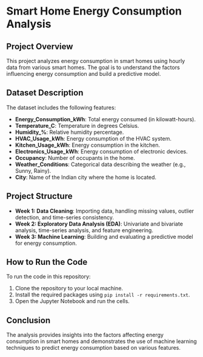 # Smart Home Energy Consumption Analysis

## Project Overview
This project analyzes energy consumption in smart homes using hourly data from various smart homes. The goal is to understand the factors influencing energy consumption and build a predictive model.

## Dataset Description
The dataset includes the following features:
- **Energy_Consumption_kWh**: Total energy consumed (in kilowatt-hours).
- **Temperature_C**: Temperature in degrees Celsius.
- **Humidity_%**: Relative humidity percentage.
- **HVAC_Usage_kWh**: Energy consumption of the HVAC system.
- **Kitchen_Usage_kWh**: Energy consumption in the kitchen.
- **Electronics_Usage_kWh**: Energy consumption of electronic devices.
- **Occupancy**: Number of occupants in the home.
- **Weather_Conditions**: Categorical data describing the weather (e.g., Sunny, Rainy).
- **City**: Name of the Indian city where the home is located.

## Project Structure
- **Week 1: Data Cleaning**: Importing data, handling missing values, outlier detection, and time-series consistency.
- **Week 2: Exploratory Data Analysis (EDA)**: Univariate and bivariate analysis, time-series analysis, and feature engineering.
- **Week 3: Machine Learning**: Building and evaluating a predictive model for energy consumption.

## How to Run the Code
To run the code in this repository:
1. Clone the repository to your local machine.
2. Install the required packages using `pip install -r requirements.txt`.
3. Open the Jupyter Notebook and run the cells.

## Conclusion
The analysis provides insights into the factors affecting energy consumption in smart homes and demonstrates the use of machine learning techniques to predict energy consumption based on various features.

